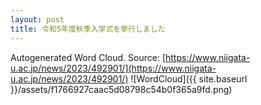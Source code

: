 ```yaml
---
layout: post
title: 令和5年度秋季入学式を挙行しました
---
```

Autogenerated Word Cloud.
Source\: [https://www.niigata-u.ac.jp/news/2023/492901/](https://www.niigata-u.ac.jp/news/2023/492901/)
![WordCloud]({{ site.baseurl }}/assets/f1766927caac5d08798c54b0f365a9fd.png)